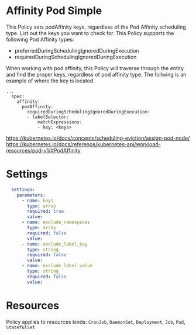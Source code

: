# Affinity Pod Simple

This Policy sets podAffinity keys, regardless of the Pod Affinity scheduling type. List out the keys you want to check for. This Policy supports the following Pod Affinity types:
- preferredDuringSchedulingIgnoredDuringExecution 
- requiredDuringSchedulingIgnoredDuringExecution 


When working with pod affinity, this Policy will traverse through the entity and find the proper keys, regardless of pod affinity type. The follwing is an example of where the key is located. 
```
...
  spec:
    affinity:
      podAffinity:
        requiredDuringSchedulingIgnoredDuringExecution:
        - labelSelector:
            matchExpressions:
            - key: <keys>
```
https://kubernetes.io/docs/concepts/scheduling-eviction/assign-pod-node/
https://kubernetes.io/docs/reference/kubernetes-api/workload-resources/pod-v1/#PodAffinity


# Settings
```yaml
  settings:
    parameters:
      - name: keys
        type: array
        required: true
        value:
      - name: exclude_namespaces
        type: array
        required: false
        value:
      - name: exclude_label_key
        type: string
        required: false
        value:
      - name: exclude_label_value
        type: string
        required: false
        value:
```

# Resources
Policy applies to resources kinds:
`CronJob`, `DaemonSet`, `Deployment`, `Job`, `Pod`, `StatefulSet`

